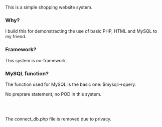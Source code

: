 <p>This is a simple shopping website system.</p>

<h3>Why?</h3>
<p>I build this for demonstracting the use of basic PHP, HTML and MySQL to my friend.</p>

<h3>Framework?</h3>
<p>This system is no-framework.</p>

<h3>MySQL function?</h3>
<p>The function used for MySQL is the basic one: $mysqli->query.</p>
<p>No preprare statement, no POD in this system.</p>
<br>
<br>
<p>The connect_db.php file is removed due to privacy.</p>